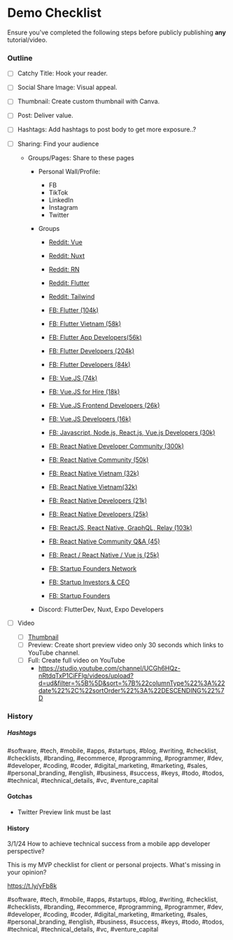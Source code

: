 # Demo Checklist
Ensure you've completed the following steps before publicly publishing **any** tutorial/video.

### Outline
- [ ] Catchy Title: Hook your reader.
- [ ] Social Share Image: Visual appeal.
- [ ] Thumbnail: Create custom thumbnail with Canva.
- [ ] Post: Deliver value.
- [ ] Hashtags: Add hashtags to post body to get more exposure..?
- [ ] Sharing: Find your audience
  - Groups/Pages: Share to these pages
    - Personal Wall/Profile:
      - FB
      - TikTok
      - LinkedIn
      - Instagram
      - Twitter

    - Groups
      - [Reddit: Vue](https://www.reddit.com/r/vuejs/)
      - [Reddit: Nuxt](https://www.reddit.com/r/Nuxt/)
      - [Reddit: RN](https://www.reddit.com/r/reactnative/)
      - [Reddit: Flutter](https://www.reddit.com/r/FlutterDev/)
      - [Reddit: Tailwind](https://www.reddit.com/r/tailwindcss/)

      - [FB: Flutter (104k)](https://www.facebook.com/groups/2054036691287323)
      - [FB: Flutter Vietnam (58k)](https://www.facebook.com/groups/269597763576669)
      - [FB: Flutter App Developers(56k)](https://www.facebook.com/groups/392934177836346)
      - [FB: Flutter Developers (204k)](https://www.facebook.com/groups/586207358389571/)
      - [FB: Flutter Developers (84k)](https://www.facebook.com/groups/2002414850011350)

      - [FB: Vue.JS (74k)](https://www.facebook.com/groups/vuejsdevelopers/)
      - [FB: Vue.JS for Hire (18k)](https://www.facebook.com/groups/vuejsforhire/)
      - [FB: Vue.JS Frontend Developers (26k)](https://www.facebook.com/groups/3394093904005690/)
      - [FB: Vue.JS Developers (16k)](https://www.facebook.com/groups/VueJsDevelopersGroup/)
      - [FB: Javascript, Node.js, React.js, Vue.js Developers (30k)](https://www.facebook.com/groups/1975445519381526/)

      - [FB: React Native Developer Community (300k)](https://www.facebook.com/groups/669915249871846/)
      - [FB: React Native Community (50k)](https://www.facebook.com/groups/react.native.community/)
      - [FB: React Native Vietnam (32k)](https://www.facebook.com/groups/reactnativevietnam/)
      - [FB: React Native Vietnam(32k)](https://www.facebook.com/groups/react.native.vn/)
      - [FB: React Native Developers (21k)](https://www.facebook.com/groups/915898072566113/)
      - [FB: React Native Developers (25k)](https://www.facebook.com/groups/428324874386642/)
      - [FB: ReactJS, React Native, GraphQL, Relay (103k)](https://www.facebook.com/groups/reactjs.co/)
      - [FB: React Native Community Q&A (45)](https://www.facebook.com/groups/1525443277786007/)
      - [FB: React / React Native / Vue js (25k)](https://www.facebook.com/groups/311634579287888/)

      - [FB: Startup Founders Network](https://www.facebook.com/groups/345613409204417)
      - [FB: Startup Investors & CEO](https://www.facebook.com/groups/1071482053200065)
      - [FB: Startup Founders](https://www.facebook.com/groups/investorsstartupsbusiness)
    - Discord: FlutterDev, Nuxt, Expo Developers

- [ ] Video
  - [ ] [Thumbnail](https://www.canva.com/design/DAF184p7-s0/In5Sna8k7ubI9JAXZ8Mesw/edit)
  - [ ] Preview: Create short preview video only 30 seconds which links to YouTube channel.
  - [ ] Full: Create full video on YouTube
    - https://studio.youtube.com/channel/UCGh6HQz-nRtdqTxP1CiFFlg/videos/upload?d=ud&filter=%5B%5D&sort=%7B%22columnType%22%3A%22date%22%2C%22sortOrder%22%3A%22DESCENDING%22%7D

### History

##### Hashtags

#software, #tech, #mobile, #apps, #startups, #blog, #writing, #checklist, #checklists, #branding, #ecommerce, #programming, #programmer, #dev, #developer, #coding, #coder, #digital_marketing, #marketing, #sales, #personal_branding, #english, #business, #success, #keys, #todo, #todos, #technical, #technical_details, #vc, #venture_capital

#### Gotchas

- Twitter Preview link must be last

#### History

3/1/24
How to achieve technical success from a mobile app developer perspective?

This is my MVP checklist for client or personal projects. What's missing in your opinion?

https://t.ly/yFb8k

#software, #tech, #mobile, #apps, #startups, #blog, #writing, #checklist, #checklists, #branding, #ecommerce, #programming, #programmer, #dev, #developer, #coding, #coder, #digital_marketing, #marketing, #sales, #personal_branding, #english, #business, #success, #keys, #todo, #todos, #technical, #technical_details, #vc, #venture_capital
